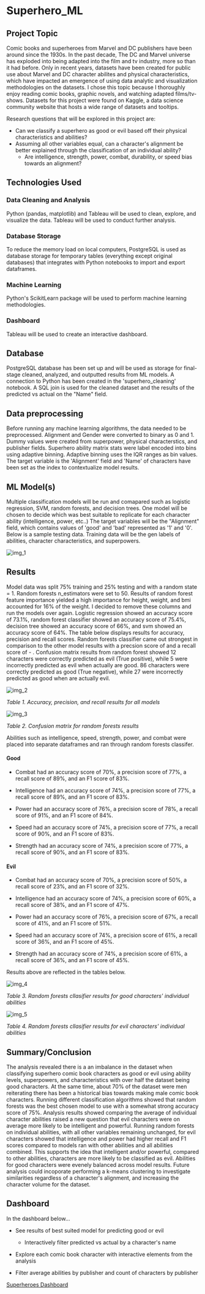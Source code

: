 # Superhero_ML

## Project Topic

Comic books and superheroes from Marvel and DC publishers have been around since the 1930s. In the past decade, The DC and Marvel universe has exploded into being adapted into the film and tv industry, more so than it had before. Only in recent years, datasets have been created for public use about Marvel and DC character abilites and physical characteristics, which have impacted an emergence of using data analytic and visualization methodologies on the datasets. I chose this topic because I thoroughly enjoy reading comic books, graphic novels, and watching adapted films/tv-shows.  Datasets for this project were found on Kaggle, a data science community website that hosts a wide range of datasets and tooltips.

Research questions that will be explored in this project are:

- Can we classify a superhero as good or evil based off their physical characteristics and abilities? 
- Assuming all other variables equal, can a character's alignment be better explained through the classification of an individual ability?
     - Are intelligence, strength, power, combat, durability, or speed bias towards an alignment?

## Technologies Used

### Data Cleaning and Analysis
Python (pandas, matplotlib) and Tableau will be used to clean, explore, and visualize the data. Tableau will be used to conduct further analysis.

### Database Storage
To reduce the memory load on local computers, PostgreSQL is used as database storage for temporary tables (everything except original databases) that integrates with Python notebooks to import and export dataframes. 

### Machine Learning
Python's ScikitLearn package will be used to perform machine learning methodologies.

### Dashboard
Tableau will be used to create an interactive dashboard.

## Database
PostgreSQL database has been set up and will be used as storage for final-stage cleaned, analyzed, and outputted results from ML models. A connection to Python has been created in the 'superhero_cleaning' notebook. A SQL join is used for the cleaned dataset and the results of the predicted vs actual on the "Name" field.


## Data preprocessing

Before running any machine learning algorithms, the data needed to be preprocessed. Alignment and Gender were converted to binary as 0 and 1. Dummy values were created from superpower, physical characterstics, and publisher fields. Superhero ability matrix stats were label encoded into bins using adaptive binning. Adaptive binning uses the IQR ranges as bin values. The target variable is the 'Alignment' field and 'Name' of characters have been set as the index to contextualize model results.

## ML Model(s)

Multiple classification models will be run and comapared such as logistic regression, SVM, random forests, and decision trees. One model will be chosen to decide which was best suitable to replicate for each character ability (intelligence, power, etc..) The target variables will be the "Alignment" field, which contains values of 'good' and 'bad' represented as '1' and '0'. Below is a sample testing data. Training data will be the gen labels of abilities, character characteristics, and superpowers.

![img_1](https://github.com/jmasurovsky/Superhero_ML/blob/main/images/Alignment.png)


## Results

Model data was split 75% training and 25% testing and with a random state = 1. Random forests n_estimators were set to 50. Results of random forest feature importance yielded a high importance for height, weight, and bmi accounted for 16% of the weight. I decided to remove these columns and run the models over again. Logistic regression showed an accuracy score of 73.1%, random forest classifier showed an accuracy score of 75.4%, decision tree showed an accuracy score of 66%, and svm showed an accuracy score of 64%. The table below displays results for accuracy, precision and recall scores. Random forests classifier came out strongest in comparison to the other model results with a precsion score of and a recall score of - . Confusion matrix results from random forest showed 12 characters were correctly predicted as evil (True positive), while 5 were incorrectly predicted as evil when actually are good. 86 characters were correctly predicted as good (True negative), while 27 were incorrectly predicted as good when are actually evil. 

![img_2](https://github.com/jmasurovsky/Superhero_ML/blob/main/images/all_model_results.png)

*Table 1. Accuracy, precision, and recall results for all models*

![img_3](https://github.com/jmasurovsky/Superhero_ML/blob/main/images/rf_confusion_matrix.png)

*Table 2. Confusion matrix for random forests results*

Abilities such as intelligence, speed, strength, power, and combat were placed into separate dataframes and ran through random forests classifer.

#### Good

 - Combat had an accuracy score of 70%, a precision score of 77%, a recall score of 89%, and an F1 score of 83%.
 
 - Intelligence had an accuracy score of 74%, a precision score of 77%, a recall score of 89%, and an F1 score of 83%.
 
 - Power had an accuracy score of 76%, a precision score of 78%, a recall score of 91%, and an F1 score of 84%.
 
 - Speed had an accuracy score of 74%, a precision score of 77%, a recall score of 90%, and an F1 score of 83%.
 
 - Strength had an accuracy score of 74%, a precision score of 77%, a recall score of 90%, and an F1 score of 83%.
 
#### Evil

 - Combat had an accuracy score of 70%, a precision score of 50%, a recall score of 23%, and an F1 score of 32%.
 
 - Intelligence had an accuracy score of 74%, a precision score of 60%, a recall score of 38%, and an F1 score of 47%.
 
 - Power had an accuracy score of 76%, a precision score of 67%, a recall score of 41%, and an F1 score of 51%.
 
 - Speed had an accuracy score of 74%, a precision score of 61%, a recall score of 36%, and an F1 score of 45%.
 
 - Strength had an accuracy score of 74%, a precision score of 61%, a recall score of 36%, and an F1 score of 45%.
 
Results above are reflected in the tables below.

![img_4](https://github.com/jmasurovsky/Superhero_ML/blob/main/images/good_ability_model.png)

*Table 3. Random forests cllasifier results for good characters' individual abilities*

![img_5](https://github.com/jmasurovsky/Superhero_ML/blob/main/images/evil_ability_model.png)

*Table 4. Random forests cllasifier results for evil characters' individual abilities*

## Summary/Conclusion

The analysis revealed there is a an imbalance in the dataset when classifying superhero comic book characters as good or evil using ability levels, superpowers, and characteristics with over half the dataset being good characters. At the same time, about 70% of the dataset were men reiterating there has been a historical bias towards making male comic book characters. Running different classification algorithms showed that random forests was the best chosen model to use with a somewhat strong accuracy score of 75%. Analysis results showed comparing the average of individual character abilities raised a new question that evil characters were on average more likely to be intelligent and powerful. Running random forests on individual abilities, with all other variables remaining unchanged, for evil characters showed that intelligence and power had higher recall and F1 scores compared to models ran with other abilities and all abilities combined. This supports the idea that intelligent and/or powerful, compared to other abilities, characters are more likely to be classified as evil. Abilities for good characters were evenely balanced across model results. Future analysis could incoporate performing a k-means clustering to investigate similarities regardless of a character's alignment, and increasing the character volume for the dataset. 

## Dashboard

In the dashboard below...

- See results of best suited model for predicting good or evil
     - Interactively filter predicted vs actual by a character's name
     
- Explore each comic book character with interactive elements from the analysis

- Filter average abilities by publisher and count of characters by publisher

[Superheroes Dashboard](https://public.tableau.com/profile/jason.masurovsky#!/vizhome/Superheroes_Villains_Dashboard/ComicbookDashboard)

